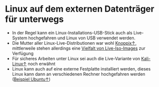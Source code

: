 # Linux auf dem externen Datenträger für unterwegs

* In der Regel kann ein Linux-Installations-USB-Stick auch als Live-System hochgefahren und Linux von USB verwendet werden.
* Die Mutter aller Linux-Live-Distributionen war wohl [Knoppix↑](http://www.knopper.net/knoppix-mirrors/), mittlerweile stehen allerdings eine [Vielfalt von Live-Iso-Images](https://de.wikipedia.org/wiki/Live-System#Linux) zur Verfügung
* Für sicheres Arbeiten unter Linux sei auch die Live-Variante von [Kali-Linux↑](https://docs.kali.org/downloading/kali-linux-live-usb-install) noch erwähnt
* Linux kann auch auf eine externe Festplatte installiert werden, dieses Linux kann dann an verschiedenen Rechner hochgefahren werden \([Beispiel Ubuntu↑](https://wiki.ubuntuusers.de/Installation_auf_externen_Speichermedien/)\)

